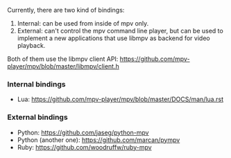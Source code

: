 Currently, there are two kind of bindings:

1. Internal: can be used from inside of mpv only.
2. External: can't control the mpv command line player, but can be used to implement a new applications that use libmpv as backend for video playback.

Both of them use the libmpv client API: https://github.com/mpv-player/mpv/blob/master/libmpv/client.h

### Internal bindings

- Lua: https://github.com/mpv-player/mpv/blob/master/DOCS/man/lua.rst

### External bindings

- Python: https://github.com/jaseg/python-mpv
- Python (another one): https://github.com/marcan/pympv
- Ruby: https://github.com/woodruffw/ruby-mpv
